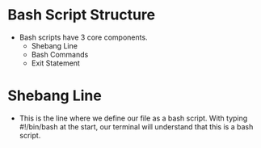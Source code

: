 # Bash Script Structure
 * Bash scripts have 3 core components.
   * Shebang Line
   * Bash Commands
   * Exit Statement

# Shebang Line
 * This is the line where we define our file as a bash script. With typing #!/bin/bash at the start, our terminal will understand that this is a bash script.
